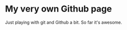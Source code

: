 My very own Github page
=======================

Just playing with git and Github a bit. So far it's awesome.